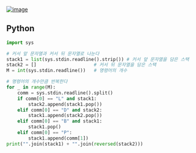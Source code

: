 [![image](https://user-images.githubusercontent.com/54588441/194198991-f476311f-fbaf-4544-bbfc-679f1e07568e.png)](https://www.acmicpc.net/problem/1406)

## Python
```python
import sys

# 커서 앞 문자열과 커서 뒤 문자열로 나눈다
stack1 = list(sys.stdin.readline().strip()) # 커서 앞 문자열을 담은 스택
stack2 = []                     # 커서 뒤 문자열을 담은 스택
M = int(sys.stdin.readline())   # 명령어의 개수

# 명령어의 개수만큼 반복한다
for _ in range(M):
    comm = sys.stdin.readline().split()
    if comm[0] == "L" and stack1:
        stack2.append(stack1.pop())
    elif comm[0] == "D" and stack2:
        stack1.append(stack2.pop())
    elif comm[0] == "B" and stack1:
        stack1.pop()
    elif comm[0] == "P":
        stack1.append(comm[1])
print("".join(stack1) + "".join(reversed(stack2)))
```